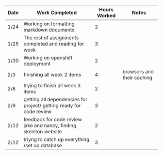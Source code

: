 
| Date  | Work Completed | Hours Worked | Notes |
| ------------- | ------------- | ------------- | ------------- |
| 1/24  | Working on formatting markdown documents  |      2         |              |
| 1/25  | The rest of assignments completed and reading for week |     3          |               |
|1/30 | Working on openshift deployment | 2 | |
| 2/3 | finishing all week 2 items | 4 | browsers and their caching|
|2/8 | trying to finish all week 3 items| 2| |
|2/9| getting all dependencies for project/ getting ready for code review| 3| |
 |2/12| feedback for code review jake and nancy, finding skeleton website | 2||
 |2/12| triyng to catch up everything /set up database| 3 | |
 